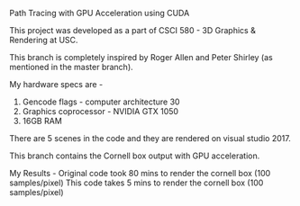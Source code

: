 Path Tracing with GPU Acceleration using CUDA

This project was developed as a part of CSCI 580 - 3D Graphics & Rendering at USC.

This branch is completely inspired by Roger Allen and Peter Shirley (as mentioned in the master branch).

My hardware specs are - 
1. Gencode flags - computer architecture 30
2. Graphics coprocessor - NVIDIA GTX 1050
3. 16GB RAM

There are 5 scenes in the code and they are rendered on visual studio 2017.

This branch contains the Cornell box output with GPU acceleration.

My Results -
Original code took 80 mins to render the cornell box (100 samples/pixel)
This code takes 5 mins to render the cornell box (100 samples/pixel)


